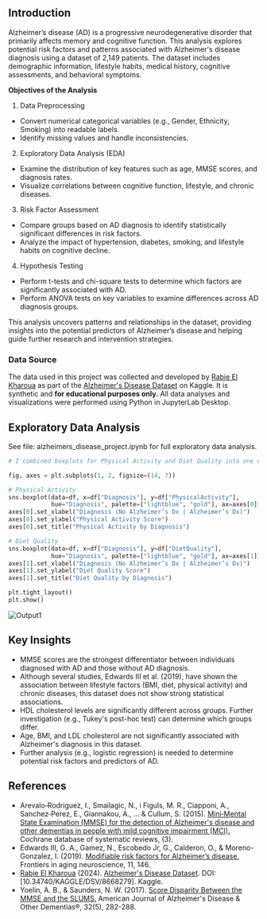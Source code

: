 ## Introduction

Alzheimer’s disease (AD) is a progressive neurodegenerative disorder that primarily affects memory and cognitive function. This analysis explores potential risk factors and patterns associated with Alzheimer's disease diagnosis using a dataset of 2,149 patients. The dataset includes demographic information, lifestyle habits, medical history, cognitive assessments, and behavioral symptoms.

**Objectives of the Analysis**
1. Data Preprocessing
- Convert numerical categorical variables (e.g., Gender, Ethnicity, Smoking) into readable labels.
- Identify missing values and handle inconsistencies.

2. Exploratory Data Analysis (EDA)
- Examine the distribution of key features such as age, MMSE scores, and diagnosis rates.
- Visualize correlations between cognitive function, lifestyle, and chronic diseases.

3. Risk Factor Assessment
- Compare groups based on AD diagnosis to identify statistically significant differences in risk factors.
- Analyze the impact of hypertension, diabetes, smoking, and lifestyle habits on cognitive decline.

4. Hypothesis Testing
- Perform t-tests and chi-square tests to determine which factors are significantly associated with AD.
- Perform ANOVA tests on key variables to examine differences across AD diagnosis groups. 

This analysis uncovers patterns and relationships in the dataset, providing insights into the potential predictors of Alzheimer’s disease and helping guide further research and intervention strategies. 


### Data Source
The data used in this project was collected and developed by [Rabie El Kharoua](https://www.kaggle.com/rabieelkharoua) as part of the [Alzheimer's Disease Dataset](https://www.kaggle.com/datasets/rabieelkharoua/alzheimers-disease-dataset/data) on Kaggle. It is synthetic and **for educational purposes only.** All data analyses and visualizations were performed using Python in JupyterLab Desktop. 

## Exploratory Data Analysis

See file: alzheimers_disease_project.ipynb for full exploratory data analysis. 

```Python
# I combined boxplots for Physical Activity and Diet Quality into one cell:

fig, axes = plt.subplots(1, 2, figsize=(14, 7))

# Physical Activity
sns.boxplot(data=df, x=df["Diagnosis"], y=df["PhysicalActivity"], 
            hue="Diagnosis", palette=["lightblue", "gold"], ax=axes[0])
axes[0].set_xlabel("Diagnosis (No Alzheimer’s Dx | Alzheimer’s Dx)")
axes[0].set_ylabel("Physical Activity Score")
axes[0].set_title("Physical Activity by Diagnosis")

# Diet Quality
sns.boxplot(data=df, x=df["Diagnosis"], y=df["DietQuality"], 
            hue="Diagnosis", palette=["lightblue", "gold"], ax=axes[1])
axes[1].set_xlabel("Diagnosis (No Alzheimer’s Dx | Alzheimer’s Dx)")
axes[1].set_ylabel("Diet Quality Score")
axes[1].set_title("Diet Quality by Diagnosis")

plt.tight_layout()
plt.show()
```

![Output1](https://github.com/user-attachments/assets/5d425cb7-787e-47e2-b7bc-c1234e748fd2)



## Key Insights
- MMSE scores are the strongest differentiator between individuals diagnosed with AD and those without AD diagnosis.
- Although several studies, Edwards III et al. (2019), have shown the association between lifestyle factors (BMI, diet, physical activity) and chronic diseases, this dataset does not show strong statistical associations.
- HDL cholesterol levels are significantly different across groups. Further investigation (e.g., Tukey's post-hoc test) can determine which groups differ.
- Age, BMI, and LDL cholesterol are not significantly associated with Alzheimer's diagnosis in this dataset.
- Further analysis (e.g., logistic regression) is needed to determine potential risk factors and predictors of AD.


## References

- Arevalo‐Rodriguez, I., Smailagic, N., i Figuls, M. R., Ciapponi, A., Sanchez‐Perez, E., Giannakou, A., ... & Cullum, S. (2015). [Mini‐Mental State Examination (MMSE) for the detection of Alzheimer's disease and other dementias in people with mild cognitive impairment (MCI).](https://www.cochranelibrary.com/cdsr/doi/10.1002/14651858.CD010783.pub2/full) Cochrane database of systematic reviews, (3).
- Edwards III, G. A., Gamez, N., Escobedo Jr, G., Calderon, O., & Moreno-Gonzalez, I. (2019). [Modifiable risk factors for Alzheimer’s disease.](https://www.frontiersin.org/journals/aging-neuroscience/articles/10.3389/fnagi.2019.00146/full) Frontiers in aging neuroscience, 11, 146. 
- [Rabie El Kharoua](https://www.kaggle.com/rabieelkharoua) (2024). [Alzheimer's Disease Dataset](https://www.kaggle.com/datasets/rabieelkharoua/alzheimers-disease-dataset/data). DOI: [10.34740/KAGGLE/DSV/8668279]. Kaggle.
- Yoelin, A. B., & Saunders, N. W. (2017). [Score Disparity Between the MMSE and the SLUMS.](https://journals.sagepub.com/doi/full/10.1177/1533317517705222) American Journal of Alzheimer's Disease & Other Dementias®, 32(5), 282-288.
